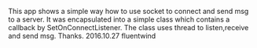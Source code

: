 This app shows a simple way how to use socket to connect and send msg to a server.
It was encapsulated into a simple class which contains a callback by SetOnConnectListener.
The class uses thread to listen,receive and send msg.
Thanks.
2016.10.27 fluentwind
